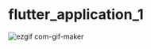 # flutter_application_1



![ezgif com-gif-maker](https://user-images.githubusercontent.com/59213454/127243139-df3f3931-082b-42b3-a052-545916a4aefa.gif)
